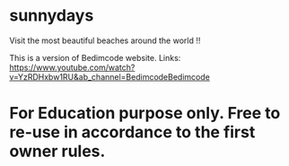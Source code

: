 # sunnydays
Visit the most beautiful beaches around the world !!


This is a version of Bedimcode website. Links: https://www.youtube.com/watch?v=YzRDHxbw1RU&ab_channel=BedimcodeBedimcode
# For Education purpose only. Free to re-use in accordance to the first owner rules.
